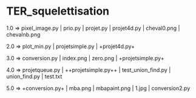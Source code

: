 # TER_squelettisation

1.0 => pixel_image.py | prio.py | projet.py | projet4d.py | cheval0.png | chevalnb.png

2.0 => plot_min.py | projetsimple.py | +projet4d.py+

3.0 => conversion.py | index.png | zero.png | +projetsimple.py+

4.0 => projetqueue.py | ++projetsimple.py++ | test_union_find.py | union_find.py | test.txt

5.0 => +conversion.py+ | mba.png | mbapaint.png | 1.jpg | conversion2.py
